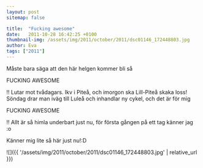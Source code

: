 ```yaml
---
layout: post
sitemap: false

title:  "Fucking awesome"
date:   2011-10-28 16:42:25 +0100
thumbnail-img: /assets/img/2011/october/2011/dsc01146_172448803.jpg
author: Eva
tags: ["2011"]
---
```


Måste bara säga att den här helgen kommer bli så 

FUCKING AWESOME

!! Lutar mot tvådagars. Ikv i Piteå, och imorgon ska Lill-Piteå skaka loss! Söndag drar man iväg till Luleå och inhandlar ny cykel, och det är för mig 

FUCKING AWESOME

!! Allt är så himla underbart just nu, för första gången på ett tag känner jag :o






Känner mig lite så här just nu!:D

![]({{ '/assets/img/2011/october/2011/dsc01146_172448803.jpg'  | relative_url }})

